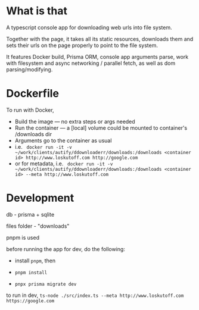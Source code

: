 # What is that

A typescript console app for downloading web urls into file system. 

Together with the page, it takes all its static resources, downloads them and sets their urls on the page properly to point to the file system.

It features Docker build, Prisma ORM, console app arguments parse, work with filesystem and async networking / parallel fetch, as well as dom parsing/modifying.

# Dockerfile

To run with Docker,
- Build the image — no extra steps or args needed
- Run the container — a [local] volume could be mounted to container's /downloads dir
- Arguments go to the container as usual
- i.e. ` docker run -it -v ~/work/clients/autify/ddownloaderr/downloads:/downloads <container id> http://www.loskutoff.com http://google.com`
- or for metadata, i.e. ` docker run -it -v ~/work/clients/autify/ddownloaderr/downloads:/downloads <container id> --meta http://www.loskutoff.com`

# Development

db - prisma + sqlite

files folder - "downloads"

pnpm is used

before running the app for dev, do the following:

- install `pnpm`, then

- `pnpm install`

- `pnpx prisma migrate dev`

to run in dev, `ts-node ./src/index.ts --meta http://www.loskutoff.com https://google.com`

